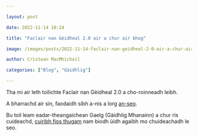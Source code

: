 ```yaml
---

layout: post

date: 2022-11-14 10:24

title: "Faclair nan Gèidheal 2.0 air a chur air bhog"

image: /images/posts/2022-11-14-faclair-nan-geidheal-2-0-air-a-chur-air-bhog.webp

author: Crìstean MacMhìcheil

categories: ["Blog", "Gàidhlig"]

---
```


Tha mi air leth toilichte Faclair nan Gèidheal 2.0 a cho-roinneadh leibh.

<!--Seo na feartan ùra san tionndadh seo:-
* tòrr briathrachais Ghàidhlig a bharrachd;
* eadar-theangachaidhean Gaeilge;
* agus faodaidh sibh rannsachadh san fhaclair a-nis.-->

A bharrachd air sin, faodaidh sibh a-nis a lorg [an-seo](https://faclair.lgbt/).

Bu toil leam eadar-theangaichean Gaelg (Gàidhlig Mhanainn) a chur ris cuideachd, [cuiribh fios thugam](https://mastodon.scot/@angeidheal) nam biodh ùidh agaibh mo chuideachadh le seo.
